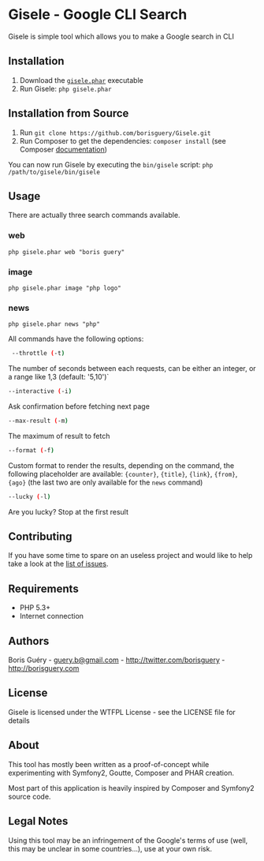 Gisele - Google CLI Search
=====================================

Gisele is simple tool which allows you to make a Google search in CLI

Installation
--------------------

1. Download the [`gisele.phar`](https://github.com/borisguery/Gisele/raw/master/build/gisele.phar) executable
2. Run Gisele: `php gisele.phar`

Installation from Source
------------------------

1. Run `git clone https://github.com/borisguery/Gisele.git`
2. Run Composer to get the dependencies: `composer install` (see Composer [documentation](http://getcomposer.org/doc/))

You can now run Gisele by executing the `bin/gisele` script: `php /path/to/gisele/bin/gisele`

Usage
-----

There are actually three search commands available.

### web
`php gisele.phar web "boris guery"`

### image
`php gisele.phar image "php logo"`

### news
`php gisele.phar news "php"`


All commands have the following options:

``` sh
 --throttle (-t)
```
 The number of seconds between each requests, can be either an integer, or a range like 1,3 (default: '5,10')`
 ``` sh
 --interactive (-i)
 ```
 Ask confirmation before fetching next page
 ``` sh
 --max-result (-m)
 ```
 The maximum of result to fetch
 ``` sh
 --format (-f)
 ```
 Custom format to render the results, depending on the command, the following placeholder are available: `{counter}`, `{title}`, `{link}`, `{from}`, `{ago}` (the last two are only available for the `news` command)
 ``` sh
 --lucky (-l)
 ```
 Are you lucky? Stop at the first result

Contributing
------------

If you have some time to spare on an useless project and would like to help take a look at the [list of issues](http://github.com/borisguery/gisele/issues).

Requirements
------------

* PHP 5.3+
* Internet connection

Authors
-------

Boris Guéry - <guery.b@gmail.com> - <http://twitter.com/borisguery> - <http://borisguery.com>

License
-------

Gisele is licensed under the WTFPL License - see the LICENSE file for details

About
-----

This tool has mostly been written as a proof-of-concept while experimenting with Symfony2, Goutte, Composer and PHAR creation.

Most part of this application is heavily inspired by Composer and Symfony2 source code.

Legal Notes
-----------

Using this tool may be an infringement of the Google's terms of use (well, this may be unclear in some countries...), use at your own risk.

